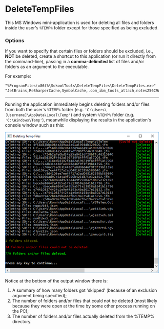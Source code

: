 # DeleteTempFiles

This MS Windows mini-application is used for deleting all files and folders inside the 
user's `%TEMP%` folder except for those specified as being excluded.

### Options

If you want to specify that certain files or folders should be excluded, i.e., **NOT** 
be deleted, create a shortcut to this application (or run it directly from the 
command-line), passing in a **comma-delimited** list of files and/or folders as an 
argument to the executable.

For example:

    "%ProgramFiles(x86)%\SokoolTools\DeleteTempFiles\DeleteTempFiles.exe" "JetBrains,ReSharperCache,SymbolCache,.com_ibm_tools_attach,notes256C9A"

<hr>

Running the application immediately begins deleting folders and/or files from both the user's `%TEMP%` folder (e.g. `'C:\Users\[Username]\AppData\Local\Temp'`)
and system `%TEMP%` folder (e.g. `'C:\Windows\Temp'`), meanwhile displaying the results in the application's console window 
such as this:

![Image1](Images/image1.png "Deleting Temp Files")

Notice at the bottom of the output window there is:
  1. A summary of how many folders got 'skipped' (because of an exclusion argument being specified);
  2. The number of folders and/or files that could not be deleted (most likely because 
     they were open at the time by some other process running on the PC); 
  3. The number of folders and/or files actually deleted from the %TEMP% directory.
